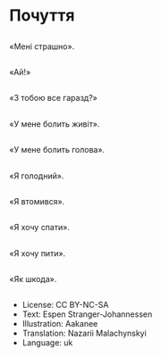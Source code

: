 # Почуття

##
«Мені страшно».

##
«Ай!»

##
«З тобою все гаразд?»

##
«У мене болить живіт».

##
«У мене болить голова».

##
«Я голодний».

##
«Я втомився».

##
«Я хочу спати».

##
«Я хочу пити».

##
«Як шкода».

##
* License: CC BY-NC-SA
* Text: Espen Stranger-Johannessen
* Illustration: Aakanee
* Translation: Nazarii Malachynskyi
* Language: uk
